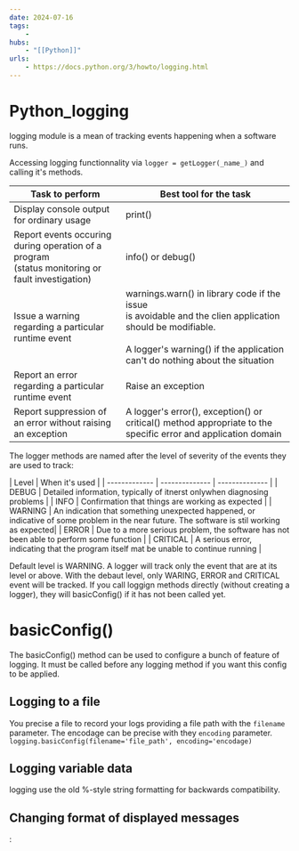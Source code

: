 ```yaml
---
date: 2024-07-16
tags:
    -
hubs:
    - "[[Python]]"
urls:
    - https://docs.python.org/3/howto/logging.html
---
```


# Python_logging 

logging module is a mean of tracking events happening when a software runs.

Accessing logging functionnality via ```logger = getLogger(_name_)``` and calling it's methods.

| Task to perform | Best tool for the task |
| ------------- | --------------  |
| Display console output for ordinary usage  | print() |
| Report events occuring during operation of a program <br> (status monitoring or fault investigation) | info() or debug() |
| Issue a warning regarding a particular runtime event | warnings.warn() in library code if the issue <br> is avoidable and the clien application should be modifiable.<br><br> A logger's warning() if the application can't do nothing about the situation|
| Report an error regarding a particular runtime event | Raise an exception |
| Report suppression of an error without raising an exception | A logger's error(), exception() or critical() method appropriate to the specific error and application domain |

The logger methods are named after the level of severity  of the events they are used to track:

| Level | When it's used  |
| ------------- | -------------- | -------------- |
| DEBUG | Detailed information, typically of itnerst onlywhen diagnosing problems | 
| INFO | Confirmation that things are working as expected | 
| WARNING | An indication that something unexpected happened, or indicative of some problem in the near future. The software is stil working as expected| 
| ERROR | Due to a more serious problem, the software has not been able to perform some function |
| CRITICAL | A serious error, indicating that the program itself mat be unable to continue running | 

Default level is WARNING. A logger will track only the event that are at its level or above.
With the debaut level, only WARING, ERROR and CRITICAL event will be tracked.
If you call loggign methods directly (without creating a logger), they will basicConfig() if it has not been called yet.

# basicConfig()

The basicConfig() method can be used to configure a bunch of feature of logging. It must be called before any logging method if you want this config to be applied.

## Logging to a file
You precise a file to record your logs providing a file path with the `filename` parameter. The encodage can be precise with they `encoding` parameter.
```logging.basicConfig(filename='file_path', encoding='encodage)```

## Logging variable data
logging use the old %-style string formatting for backwards compatibility.

## Changing format of displayed messages

:


